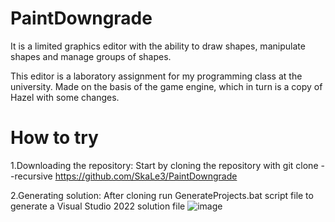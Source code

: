 # PaintDowngrade
It is a limited graphics editor with the ability to draw shapes, manipulate shapes and manage groups of shapes.

This editor is a laboratory assignment for my programming class at the university. Made on the basis of the game engine, which in turn is a copy of Hazel with some changes.

# How to try

1.Downloading the repository: 
Start by cloning the repository with git clone --recursive https://github.com/SkaLe3/PaintDowngrade

2.Generating solution: 
After cloning run GenerateProjects.bat script file to generate a Visual Studio 2022 solution file
![image](https://user-images.githubusercontent.com/81234210/233556126-b4bc25ba-0a96-40ca-93c6-4b92d7f4e900.png)
